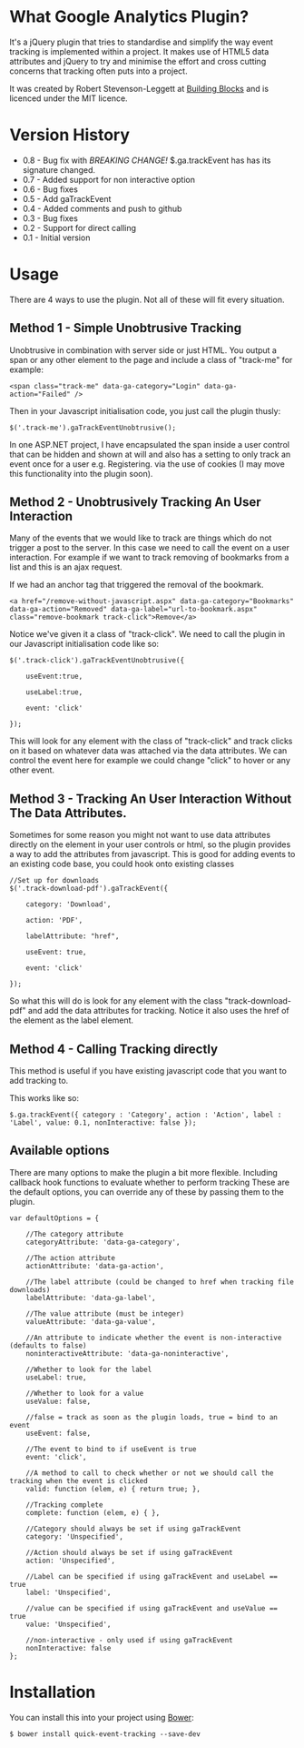 # What Google Analytics Plugin?

It's a jQuery plugin that tries to standardise and simplify the way event tracking is implemented within a project. It makes use of HTML5 data attributes and jQuery to try and minimise the effort and cross cutting concerns that tracking often puts into a project.

It was created by Robert Stevenson-Leggett at <a href="http://www.building-blocks.com">Building Blocks</a> and is licenced under the MIT licence.

# Version History
 - 0.8 - Bug fix with *BREAKING CHANGE!* $.ga.trackEvent has has its signature changed.
 - 0.7 - Added support for non interactive option
 - 0.6 - Bug fixes
 - 0.5 - Add gaTrackEvent
 - 0.4 - Added comments and push to github
 - 0.3 - Bug fixes
 - 0.2 - Support for direct calling
 - 0.1 - Initial version

# Usage

There are 4 ways to use the plugin. Not all of these will fit every situation.

## Method 1 - Simple Unobtrusive Tracking

Unobtrusive in combination with server side or just HTML. You output a span or any other element to the page and include a class of "track-me" for example:

	<span class="track-me" data-ga-category="Login" data-ga-action="Failed" />

Then in your Javascript initialisation code, you just call the plugin thusly:

	$('.track-me').gaTrackEventUnobtrusive();

In one ASP.NET project, I have encapsulated the span inside a user control that can be hidden and shown at will and also has a setting to only track an event once for a user e.g. Registering. via the use of cookies (I may move this functionality into the plugin soon).

## Method 2 - Unobtrusively Tracking An User Interaction

Many of the events that we would like to track are things which do not trigger a post to the server. In this case we need to call the event on a user interaction. For example if we want to track removing of bookmarks from a list and this is an ajax request.

If we had an anchor tag that triggered the removal of the bookmark.

	<a href="/remove-without-javascript.aspx" data-ga-category="Bookmarks" data-ga-action="Removed" data-ga-label="url-to-bookmark.aspx" class="remove-bookmark track-click">Remove</a>

Notice we've given it a class of "track-click".  We need to call the plugin in our Javascript initialisation code like so:

	$('.track-click').gaTrackEventUnobtrusive({

		useEvent:true,

		useLabel:true,

		event: 'click'

	});

This will look for any element with the class of "track-click" and track clicks on it based on whatever data was attached via the data attributes. We can control the event here for example we could change "click" to hover or any other event. 

## Method 3 - Tracking An User Interaction Without The Data Attributes.

Sometimes for some reason you might not want to use data attributes directly on the element in your user controls or html, so the plugin provides a way to add the attributes from javascript. This is good for adding events to an existing code base, you could hook onto existing classes 

	//Set up for downloads
	$('.track-download-pdf').gaTrackEvent({

		category: 'Download',

		action: 'PDF',

		labelAttribute: "href",

		useEvent: true,

		event: 'click'

	});

So what this will do is look for any element with the class "track-download-pdf" and add the data attributes for tracking. Notice it also uses the href of the element as the label element.

## Method 4 - Calling Tracking directly

This method is useful if you have existing javascript code that you want to add tracking to.

This works like so:

	$.ga.trackEvent({ category : 'Category', action : 'Action', label : 'Label', value: 0.1, nonInteractive: false });

## Available options

There are many options to make the plugin a bit more flexible. Including callback hook functions to evaluate whether to perform tracking These are the default options, you can override any of these by passing them to the plugin.

    var defaultOptions = {
        
		//The category attribute
        categoryAttribute: 'data-ga-category',
        
		//The action attribute
        actionAttribute: 'data-ga-action',
        
		//The label attribute (could be changed to href when tracking file downloads)
        labelAttribute: 'data-ga-label',
        
		//The value attribute (must be integer)
        valueAttribute: 'data-ga-value',
        
		//An attribute to indicate whether the event is non-interactive (defaults to false)
        noninteractiveAttribute: 'data-ga-noninteractive',
        
		//Whether to look for the label
        useLabel: true,
        
		//Whether to look for a value
        useValue: false,
        
		//false = track as soon as the plugin loads, true = bind to an event
        useEvent: false,
        
		//The event to bind to if useEvent is true
        event: 'click',
        
		//A method to call to check whether or not we should call the tracking when the event is clicked
        valid: function (elem, e) { return true; },
        
		//Tracking complete
        complete: function (elem, e) { },
        
		//Category should always be set if using gaTrackEvent
        category: 'Unspecified',
        
		//Action should always be set if using gaTrackEvent
        action: 'Unspecified',
        
		//Label can be specified if using gaTrackEvent and useLabel == true
        label: 'Unspecified',
        
		//value can be specified if using gaTrackEvent and useValue == true
        value: 'Unspecified',
        
		//non-interactive - only used if using gaTrackEvent
        nonInteractive: false
    };


# Installation

You can install this into your project using [Bower](http://bower.io):
```
$ bower install quick-event-tracking --save-dev
```
